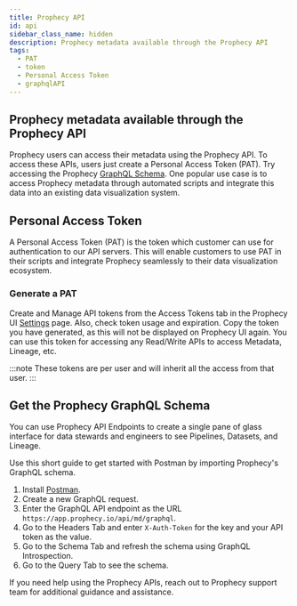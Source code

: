 ```yaml
---
title: Prophecy API
id: api
sidebar_class_name: hidden
description: Prophecy metadata available through the Prophecy API
tags:
  - PAT
  - token
  - Personal Access Token
  - graphqlAPI
---
```


## Prophecy metadata available through the Prophecy API

Prophecy users can access their metadata using the Prophecy API. To access these APIs, users just create a Personal Access Token (PAT). Try accessing the Prophecy [GraphQL Schema](#get-the-prophecy-graphql-schema). One popular use case is to access Prophecy metadata through automated scripts and integrate this data into an existing data visualization system.

## Personal Access Token

A Personal Access Token (PAT) is the token which customer can use for authentication to our API servers.
This will enable customers to use PAT in their scripts and integrate Prophecy seamlessly to their data visualization ecosystem.

### Generate a PAT

Create and Manage API tokens from the Access Tokens tab in the Prophecy UI [Settings](https://app.prophecy.io/metadata/settings) page. Also, check token usage and expiration. Copy the token you have generated, as this will not be displayed on Prophecy UI again. You can use this token for accessing any Read/Write APIs to access Metadata, Lineage, etc.

:::note
These tokens are per user and will inherit all the access from that user.
:::

## Get the Prophecy GraphQL Schema

You can use Prophecy API Endpoints to create a single pane of glass interface for data stewards and engineers to see Pipelines, Datasets, and Lineage.

Use this short guide to get started with Postman by importing Prophecy's GraphQL schema.

1. Install [Postman](https://www.postman.com/downloads/).
2. Create a new GraphQL request.
3. Enter the GraphQL API endpoint as the URL `https://app.prophecy.io/api/md/graphql`.
4. Go to the Headers Tab and enter `X-Auth-Token` for the key and your API token as the value.
5. Go to the Schema Tab and refresh the schema using GraphQL Introspection.
6. Go to the Query Tab to see the schema.

If you need help using the Prophecy APIs, reach out to Prophecy support team for additional guidance and assistance.
